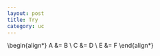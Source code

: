 ```yaml
---
layout: post
title: Try
category: uc
---
```





\begin{align*}
A    &= B \\
C &= D  \\
E &= F 
\end{align*}
